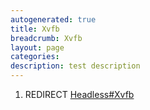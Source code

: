 ```yaml
---
autogenerated: true
title: Xvfb
breadcrumb: Xvfb
layout: page
categories: 
description: test description
---
```


1.  REDIRECT [Headless\#Xvfb](Headless#Xvfb "wikilink")
